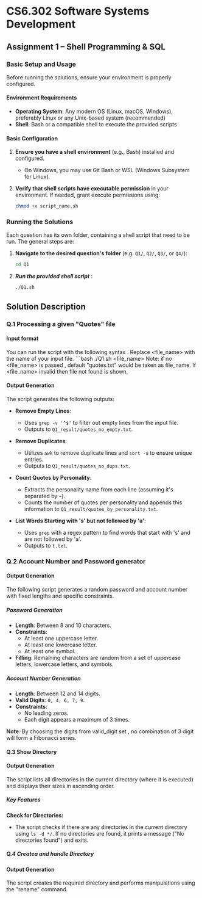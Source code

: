 
# CS6.302	Software Systems Development 
## Assignment 1 – Shell Programming & SQL

### Basic Setup and Usage

Before running the solutions, ensure your environment is properly configured.

#### Environment Requirements
- **Operating System**: Any modern OS (Linux, macOS, Windows), preferably Linux or any Unix-based system (recommended)
- **Shell**: Bash or a compatible shell to execute the provided scripts

#### Basic Configuration
1. **Ensure you have a shell environment** (e.g., Bash) installed and configured.
   - On Windows, you may use Git Bash or WSL (Windows Subsystem for Linux).

2. **Verify that shell scripts have executable permission** in your environment. If needed, grant execute permissions using:
   ```bash
   chmod +x script_name.sh
### Running the Solutions

Each question has its own folder, containing a shell script  that need to be run. The general steps are:

1. **Navigate to the desired question's folder** (e.g. `Q1/`, `Q2/`, `Q3/`, or `Q4/`):
   ```bash
   cd Q1
2. ***Run the provided shell script*** :
   ```bash
   ./Q1.sh

## Solution Description
### Q.1 Processing a given "Quotes" file
 ####  Input format

 You can run the script with the following syntax . Replace <file_name>  with the name of your input file. 
    ```bash
    ./Q1.sh <file_name>
Note: if no <file_name> is passed , default "quotes.txt" would be taken as file_name. If <file_name> invalid then file not found is shown. 


#### Output Generation

The script generates the following outputs:

- **Remove Empty Lines**:
  - Uses `grep -v '^$'` to filter out empty lines from the input file.
  - Outputs to `Q1_result/quotes_no_empty.txt`.

- **Remove Duplicates**:
  - Utilizes `awk` to remove duplicate lines and `sort -u` to ensure unique entries.
  - Outputs to `Q1_result/quotes_no_dups.txt`.

- **Count Quotes by Personality**:
  - Extracts the personality name from each line (assuming it's separated by `~`).
  - Counts the number of quotes per personality and appends this information to `Q1_result/quotes_by_personality.txt`.

- **List Words Starting with 's' but not followed by 'a'**:
  - Uses `grep` with a regex pattern to find words that start with 's' and are not followed by 'a'.
  - Outputs to `t.txt`.

### Q.2 Account Number and Password generator
 ####  Output Generation
The following script generates a random password and account number with fixed lengths and specific constraints.
 
##### Password Generation
- **Length**: Between 8 and 10 characters.
- **Constraints**:
  - At least one uppercase letter.
  - At least one lowercase letter.
  - At least one symbol.
- **Filling**: Remaining characters are random from a set of uppercase letters, lowercase letters, and symbols.

##### Account Number Generation
- **Length**: Between 12 and 14 digits.
- **Valid Digits**: `0, 4, 6, 7, 9`.
- **Constraints**:
  - No leading zeros.
  - Each digit appears a maximum of 3 times.

**Note**:  By choosing the digits from valid_digit set , no combination of 3 digit will form a Fibonacci series.

#### Q.3 Show Directory 
 ####  Output Generation

The script lists all directories in the current directory (where it is executed) and displays their sizes in ascending order.
##### Key Features 

 **Check for Directories:**
   - The script checks if there are any directories in the current directory using `ls -d */`. If no directories are found, it prints a message ("No directories found") and exits.

##### Q.4 Createa and handle Directory 
####  Output Generation

The script creates the required directory and performs manipulations using the "rename" command.

